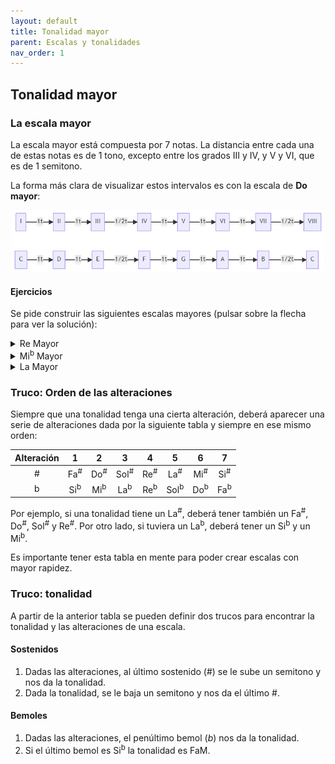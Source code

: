 ```yaml
---
layout: default
title: Tonalidad mayor
parent: Escalas y tonalidades
nav_order: 1
---
```


## Tonalidad mayor

### La escala mayor

La escala mayor está compuesta por 7 notas. La distancia entre cada una de estas notas es de 1 tono, excepto entre los grados III y IV, y V y VI, que es de 1 semitono.

La forma más clara de visualizar estos intervalos es con la escala de **Do mayor**:

<p align="center">
    <img src="../assets/interval_sucession.png" alt="Sucesión de intervalos" width="500"/>
</p>

#### Ejercicios

Se pide construir las siguientes escalas mayores (pulsar sobre la flecha para ver la solución):

<details>
    <summary>
        Re Mayor
    </summary>
    Re Mi Fa<sup>#</sup> Sol La Si Do<sup>#</sup> Re
</details>

<details>
    <summary>
        Mi<sup>b</sup> Mayor
    </summary>
    Mi<sup>b</sup> Fa Sol La<sup>b</sup> Si<sup>b</sup> Do Re Mi<sup>b</sup>
</details>

<details>
    <summary>
        La Mayor
    </summary>
    La Si Do<sup>#</sup> Re Mi Fa<sup>#</sup> Sol<sup>#</sup> La
</details>

### Truco: Orden de las alteraciones

Siempre que una tonalidad tenga una cierta alteración, deberá aparecer una serie de alteraciones dada por la siguiente tabla y siempre en ese mismo orden:

| Alteración 	|        1       	|        2       	|        3        	|        4       	|        5        	|        6       	|        7       	|
|:----------:	|:--------------:	|:--------------:	|:---------------:	|:--------------:	|:---------------:	|:--------------:	|:--------------:	|
|      #     	| Fa<sup>#</sup> 	| Do<sup>#</sup> 	| Sol<sup>#</sup> 	| Re<sup>#</sup> 	|  La<sup>#</sup> 	| Mi<sup>#</sup> 	| Si<sup>#</sup> 	|
|      b     	| Si<sup>b</sup> 	| Mi<sup>b</sup> 	|  La<sup>b</sup> 	| Re<sup>b</sup> 	| Sol<sup>b</sup> 	| Do<sup>b</sup> 	| Fa<sup>b</sup> 	|

Por ejemplo, si una tonalidad tiene un La<sup>#</sup>, deberá tener también un Fa<sup>#</sup>, Do<sup>#</sup>, Sol<sup>#</sup> y Re<sup>#</sup>. Por otro lado, si tuviera un La<sup>b</sup>, deberá tener un Si<sup>b</sup> y un Mi<sup>b</sup>.

Es importante tener esta tabla en mente para poder crear escalas con mayor rapidez.

### Truco: tonalidad

A partir de la anterior tabla se pueden definir dos trucos para encontrar la tonalidad y las alteraciones de una escala.

#### Sostenidos

1. Dadas las alteraciones, al último sostenido (#) se le sube un semitono y nos da la tonalidad.
2. Dada la tonalidad, se le baja un semitono y nos da el último #.

#### Bemoles

1. Dadas las alteraciones, el penúltimo bemol (*b*) nos da la tonalidad.
2. Si el último bemol es Si<sup>b</sup> la tonalidad es FaM.